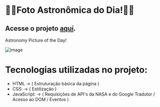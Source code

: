# 🚀🌌Foto Astronômica do Dia!🌠🚀
## Acesse o projeto [aqui](https://iplinskyleo.github.io/projApod/index.html).

Astronomy Picture of the Day!


![image](https://i.imgur.com/WgU0to4.png)

# Tecnologias utilizadas no projeto:

- HTML -> ( Estruturação básica da página )
- CSS: -> ( Estilização )
- JavaScript: -> ( Requisições de API's da NASA e do Google Tradutor / Acesso ao DOM / Eventos )
